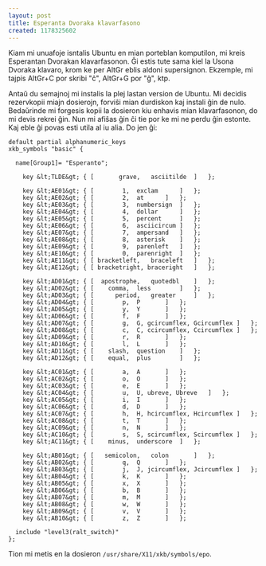 ```yaml
---
layout: post
title: Esperanta Dvoraka klavarfasono
created: 1178325602
---
```

Kiam mi unuafoje isntalis Ubuntu en mian porteblan komputilon, mi kreis Esperantan Dvorakan klavarfasonon.  Ĝi estis tute sama kiel la Usona Dvoraka klavaro, krom ke per AltGr eblis aldoni supersignon.  Ekzemple, mi tajpis AltGr+C por skribi "ĉ", AltGr+G por "ĝ", ktp.

Antaŭ du semajnoj mi instalis la plej lastan version de Ubuntu.  Mi decidis rezervkopii miajn dosierojn, forviŝi mian durdiskon kaj instali ĝin de nulo.  Bedaŭrinde mi forgesis kopii la dosieron kiu enhavis mian klavarfasonon, do mi devis rekrei ĝin.  Nun mi afiŝas ĝin ĉi tie por ke mi ne perdu ĝin estonte.  Kaj eble ĝi povas esti utila al iu alia.  Do jen ĝi:

```
default partial alphanumeric_keys
xkb_symbols "basic" {

  name[Group1]= "Esperanto";

    key &lt;TLDE&gt; { [       grave,	asciitilde	]	};

    key &lt;AE01&gt; { [	    1,	exclam 		]	};
    key &lt;AE02&gt; { [	    2,	at		]	};
    key &lt;AE03&gt; { [	    3,	numbersign	]	};
    key &lt;AE04&gt; { [	    4,	dollar		]	};
    key &lt;AE05&gt; { [	    5,	percent		]	};
    key &lt;AE06&gt; { [	    6,	asciicircum	]	};
    key &lt;AE07&gt; { [	    7,	ampersand	]	};
    key &lt;AE08&gt; { [	    8,	asterisk	]	};
    key &lt;AE09&gt; { [	    9,	parenleft	]	};
    key &lt;AE10&gt; { [	    0,	parenright	]	};
    key &lt;AE11&gt; { [ bracketleft,	braceleft	]	};
    key &lt;AE12&gt; { [ bracketright, braceright	]	};

    key &lt;AD01&gt; { [  apostrophe,	quotedbl	]	};
    key &lt;AD02&gt; { [	comma,	less		]	};
    key &lt;AD03&gt; { [      period,	greater		]	};
    key &lt;AD04&gt; { [	    p,	P		]	};
    key &lt;AD05&gt; { [	    y,	Y		]	};
    key &lt;AD06&gt; { [	    f,	F		]	};
    key &lt;AD07&gt; { [	    g,	G, gcircumflex, Gcircumflex	]	};
    key &lt;AD08&gt; { [	    c,	C, ccircumflex, Ccircumflex	]	};
    key &lt;AD09&gt; { [	    r,	R		]	};
    key &lt;AD10&gt; { [	    l,	L		]	};
    key &lt;AD11&gt; { [	slash,	question	]	};
    key &lt;AD12&gt; { [	equal,	plus		]	};

    key &lt;AC01&gt; { [	    a,	A 		]	};
    key &lt;AC02&gt; { [	    o,	O		]	};
    key &lt;AC03&gt; { [	    e,	E		]	};
    key &lt;AC04&gt; { [	    u,	U, ubreve, Ubreve	]	};
    key &lt;AC05&gt; { [	    i,	I		]	};
    key &lt;AC06&gt; { [	    d,	D		]	};
    key &lt;AC07&gt; { [	    h,	H, hcircumflex, Hcircumflex	]	};
    key &lt;AC08&gt; { [	    t,	T		]	};
    key &lt;AC09&gt; { [	    n,	N		]	};
    key &lt;AC10&gt; { [	    s,	S, scircumflex, Scircumflex	]	};
    key &lt;AC11&gt; { [	minus,	underscore	]	};

    key &lt;AB01&gt; { [   semicolon,	colon		]	};
    key &lt;AB02&gt; { [	    q,	Q		]	};
    key &lt;AB03&gt; { [	    j,	J, jcircumflex, Jcircumflex	]	};
    key &lt;AB04&gt; { [	    k,	K		]	};
    key &lt;AB05&gt; { [	    x,	X		]	};
    key &lt;AB06&gt; { [	    b,	B		]	};
    key &lt;AB07&gt; { [	    m,	M		]	};
    key &lt;AB08&gt; { [	    w,	W		]	};
    key &lt;AB09&gt; { [	    v,	V		]	};
    key &lt;AB10&gt; { [	    z,	Z		]	};

  include "level3(ralt_switch)"
};
```

Tion mi metis en la dosieron `/usr/share/X11/xkb/symbols/epo`.
